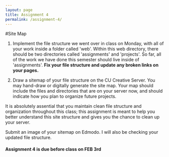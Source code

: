 ```yaml
---
layout: page
title: Assignment 4
permalink: /assignment-4/
---
```


#Site Map
1. Implement the file structure we went over in class on Monday, with all of your work inside a folder called 'web'. Within this web directory, there should be two directories called 'assignments' and 'projects'. So far, all of the work we have done this semester should live inside of 'assignments'. **Fix your file structure and update any broken links on your pages.**

2. Draw a sitemap of your file structure on the CU Creative Server. You may hand-draw or digitally generate the site map. Your map should include the files and directories that are on your server now, and should indicate how you plan to organize future projects. 

It is absolutely assential that you maintain clean file structure and organization throughout this class; this assignment is meant to help you better understand this site structure and gives you the chance to clean up your server.

Submit an image of your sitemap on Edmodo. I will also be checking your updated file structure.

####  **Assignment 4 is due before class on FEB 3rd**